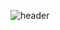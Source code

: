 ![header](https://capsule-render.vercel.app/api?type=waving&color=0:2B86C5,50:784B80,100:FF3CAC&section=footer&height=100&text=Daniel%20Lee&fontColor=FFFFFF&fontSize=70)
